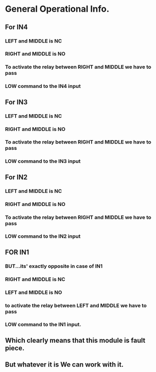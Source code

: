 # General Operational Info.

## For IN4
###     LEFT and MIDDLE is NC
###     RIGHT and MIDDLE is NO
###     To activate the relay between RIGHT and MIDDLE we have to pass
###     LOW command to the IN4 input

## For IN3
###     LEFT and MIDDLE is NC
###     RIGHT and MIDDLE is NO
###     To activate the relay between RIGHT and MIDDLE we have to pass
###     LOW command to the IN3 input
  
## For IN2
###     LEFT and MIDDLE is NC
###     RIGHT and MIDDLE is NO
###     To activate the relay between RIGHT and MIDDLE we have to pass
###     LOW command to the IN2 input
  
## FOR IN1
###     BUT...its' exactly opposite in case of IN1
###     RIGHT and MIDDLE is NC
###     LEFT and MIDDLE is NO
###     to activate the relay between LEFT and MIDDLE we have to pass
###     LOW command to the IN1 input.

##      Which clearly means that this module is fault piece.
##       But whatever it is We can work with it.
    